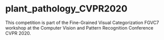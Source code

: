 # plant_pathology_CVPR2020
This competition is part of the Fine-Grained Visual Categorization FGVC7 workshop at the Computer Vision and Pattern Recognition Conference CVPR 2020.
